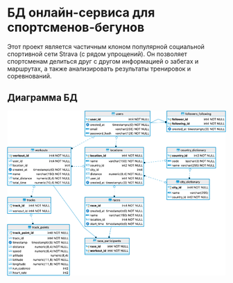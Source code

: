 # БД онлайн-сервиса для спортсменов-бегунов

Этот проект является частичным клоном популярной социальной спортивной сети Strava (с рядом упрощений).
Он позволяет спортсменам делиться друг с другом информацией о забегах и маршрутах,
а также анализировать результаты тренировок и соревнований.

## Диаграмма БД

![alt text](images/diagram.png)